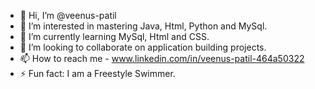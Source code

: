 - 👋 Hi, I’m @veenus-patil
- 👀 I’m interested in mastering Java, Html, Python and MySql.
- 🌱 I’m currently learning MySql, Html and CSS.
- 💞️ I’m looking to collaborate on application building projects.
- 📫 How to reach me - www.linkedin.com/in/veenus-patil-464a50322
- ⚡ Fun fact: I am a Freestyle Swimmer.

<!---
veenus-patil/veenus-patil is a ✨ special ✨ repository because its `README.md` (this file) appears on your GitHub profile.
You can click the Preview link to take a look at your changes.
--->
